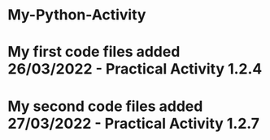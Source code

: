 # My-Python-Activity
# My first code files added 26/03/2022 - Practical Activity 1.2.4

# My second code files added 27/03/2022 - Practical Activity 1.2.7
